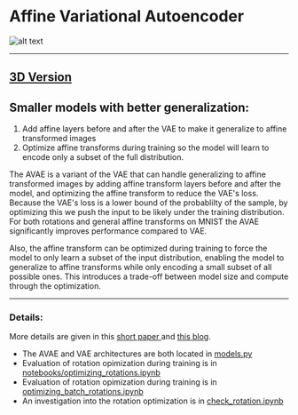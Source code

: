 # Affine Variational Autoencoder
![alt text](imgs/affine_vae_1d.png)

---
**[3D Version](https://github.com/renebidart/disentangled-3d)**
---

## Smaller models with better generalization:
1. Add affine layers before and after the VAE to make it generalize to affine transformed images
2. Optimize affine transforms during training so the model will learn to encode only a subset of the full distribution.

The AVAE is a variant of the VAE that can handle generalizing to affine transformed images by adding affine transform layers before and after the model, and optimizing the affine transform to reduce the VAE's loss. Because the VAE's loss is a lower bound of the probablilty of the sample, by optimizing this we push the input to be likely under the training distribution. For both rotations and general affine transforms on MNIST the AVAE significantly improves performance compared to VAE.

Also, the affine transform can be optimized during training to force the model to only learn a subset of the input distribution, enabling the model to generalize to affine transforms while only encoding a small subset of all possible ones. This introduces a trade-off between model size and compute through the optimization. 

---
### Details:
More details are given in this [short paper ](avae_icml_udl_2019.pdf) and [this blog](http://www.renebidart.com/Affine-Variational-Autoencoders-for-Efficient-Generalization/).
* The AVAE and VAE architectures are both located in [models.py](model/models.py)
* Evaluation of rotation opimization during training is in [notebooks/optimizing_rotations.ipynb](notebooks/optimizing_rotations.ipynb)
* Evaluation of rotation opimization during training is in [optimizing_batch_rotations.ipynb](notebooks/optimizing_batch_rotations.ipynb)
* An investigation into the rotation optimization is in [check_rotation.ipynb](notebooks/check_rotation.ipynb)
